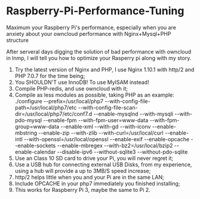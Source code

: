 # Raspberry-Pi-Performance-Tuning 
Maximum your Raspberry Pi's performance, especially when you are anxiety about your owncloud performance with Nginx+Mysql+PHP structure


After serveral days digging the solution of bad performance with owncloud in lnmp, I will tell you how to optimize your Rasperry pi along with my story.
1. Try the latest version of Nginx and PHP, I use Nginx 1.10.1 with http/2 and PHP 7.0.7 for the time being;
2. You SHOULDN'T use InnoDB! To use MyISAM instead!
3. Compile PHP-redis, and use owncloud with it;
4. Compile as less modules as possible, taking PHP as an example:
   ./configure --prefix=/usr/local/php7 --with-config-file-path=/usr/local/php7/etc --with-config-file-scan-dir=/usr/local/php7/etc/conf7.d --enable-mysqlnd --with-mysqli --with-pdo-mysql --enable-fpm --with-fpm-user=www-data --with-fpm-group=www-data --enable-xml --with-gd --with-iconv --enable-mbstring --enable-zip --with-zlib --with-curl=/usr/local/curl --enable-intl --with-openssl=/usr/local/openssl --enable-exif --enable-opcache --enable-sockets --enable-mbregex --with-bz2=/usr/local/bzip2 --enable-calendar --disable-ipv6 --without-sqlite3 --without-pdo-sqlite
5. Use an Class 10 SD card to drive your Pi, you will never regret it;
6. Use a USB hub for connecting external USB Disks, from my experience, using a hub will provide a up to 3MB/S speed increase;
7. http/2 helps little when you and your Pi are in the same LAN;
8. Include OPCACHE in your php7 immediately you finished installing;
9. This works for Raspberry Pi 3, maybe the same to Pi 2. 
